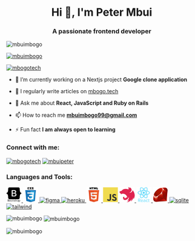 <h1 align="center">Hi 👋, I'm Peter Mbui</h1>
<h3 align="center">A passionate frontend developer</h3>

<p align="left"> <img src="https://komarev.com/ghpvc/?username=mbuimbogo&label=Profile%20views&color=0e75b6&style=flat" alt="mbuimbogo" /> </p>

<p align="left"> <a href="https://github.com/ryo-ma/github-profile-trophy"><img src="https://github-profile-trophy.vercel.app/?username=mbuimbogo" alt="mbuimbogo" /></a> </p>

<p align="left"> <a href="https://twitter.com/mbogotech" target="blank"><img src="https://img.shields.io/twitter/follow/mbogotech?logo=twitter&style=for-the-badge" alt="mbogotech" /></a> </p>

- 🌱 I’m currently working on a Nextjs project **Google clone application**

- 📝 I regularly write articles on [mbogo.tech](mbogo.tech)

- 💬 Ask me about **React, JavaScript and Ruby on Rails**

- 📫 How to reach me **mbuimbogo99@gmail.com**

- ⚡ Fun fact **I am always open to learning**

<h3 align="left">Connect with me:</h3>
<p align="left">
<a href="https://twitter.com/mbogotech" target="blank"><img align="center" src="https://raw.githubusercontent.com/rahuldkjain/github-profile-readme-generator/master/src/images/icons/Social/twitter.svg" alt="mbogotech" height="30" width="40" /></a>
<a href="https://linkedin.com/in/mbuipeter" target="blank"><img align="center" src="https://raw.githubusercontent.com/rahuldkjain/github-profile-readme-generator/master/src/images/icons/Social/linked-in-alt.svg" alt="mbuipeter" height="30" width="40" /></a>
</p>

<h3 align="left">Languages and Tools:</h3>
<p align="left"> <a href="https://getbootstrap.com" target="_blank" rel="noreferrer"> <img src="https://raw.githubusercontent.com/devicons/devicon/master/icons/bootstrap/bootstrap-plain-wordmark.svg" alt="bootstrap" width="40" height="40"/> </a> <a href="https://www.w3schools.com/css/" target="_blank" rel="noreferrer"> <img src="https://raw.githubusercontent.com/devicons/devicon/master/icons/css3/css3-original-wordmark.svg" alt="css3" width="40" height="40"/> </a> <a href="https://www.figma.com/" target="_blank" rel="noreferrer"> <img src="https://www.vectorlogo.zone/logos/figma/figma-icon.svg" alt="figma" width="40" height="40"/> </a> <a href="https://heroku.com" target="_blank" rel="noreferrer"> <img src="https://www.vectorlogo.zone/logos/heroku/heroku-icon.svg" alt="heroku" width="40" height="40"/> </a> <a href="https://www.w3.org/html/" target="_blank" rel="noreferrer"> <img src="https://raw.githubusercontent.com/devicons/devicon/master/icons/html5/html5-original-wordmark.svg" alt="html5" width="40" height="40"/> </a> <a href="https://developer.mozilla.org/en-US/docs/Web/JavaScript" target="_blank" rel="noreferrer"> <img src="https://raw.githubusercontent.com/devicons/devicon/master/icons/javascript/javascript-original.svg" alt="javascript" width="40" height="40"/> </a> <a href="https://nestjs.com/" target="_blank" rel="noreferrer"> <img src="https://raw.githubusercontent.com/devicons/devicon/master/icons/nestjs/nestjs-plain.svg" alt="nestjs" width="40" height="40"/> </a> <a href="https://reactjs.org/" target="_blank" rel="noreferrer"> <img src="https://raw.githubusercontent.com/devicons/devicon/master/icons/react/react-original-wordmark.svg" alt="react" width="40" height="40"/> </a> <a href="https://www.ruby-lang.org/en/" target="_blank" rel="noreferrer"> <img src="https://raw.githubusercontent.com/devicons/devicon/master/icons/ruby/ruby-original.svg" alt="ruby" width="40" height="40"/> </a> <a href="https://www.sqlite.org/" target="_blank" rel="noreferrer"> <img src="https://www.vectorlogo.zone/logos/sqlite/sqlite-icon.svg" alt="sqlite" width="40" height="40"/> </a> <a href="https://tailwindcss.com/" target="_blank" rel="noreferrer"> <img src="https://www.vectorlogo.zone/logos/tailwindcss/tailwindcss-icon.svg" alt="tailwind" width="40" height="40"/> </a> </p>

<p><img align="left" src="https://github-readme-stats.vercel.app/api/top-langs?username=mbuimbogo&show_icons=true&locale=en&layout=compact" alt="mbuimbogo" /></p>

<p>&nbsp;<img align="center" src="https://github-readme-stats.vercel.app/api?username=mbuimbogo&show_icons=true&locale=en" alt="mbuimbogo" /></p>

<p><img align="center" src="https://github-readme-streak-stats.herokuapp.com/?user=mbuimbogo&" alt="mbuimbogo" /></p>
